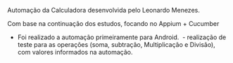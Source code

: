 Automação da Calculadora desenvolvida pelo Leonardo Menezes.

Com base na continuação dos estudos, focando no Appium + Cucumber

- Foi realizado a automação primeiramente para Android.
  - realização de teste para as operações (soma, subtração, Multiplicação e Divisão), com valores informados na automação.
